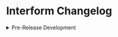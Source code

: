 # Interform Changelog



<details>
<summary>Pre-Release Development</summary>

> In this part of changelog you can track the progress of development before the public `1.0.0` version release.


## 2020.11.15

### Added
- Project root makefile containing options to build the package and documentation


## 2020.11.14

### Added
- Started implementation of `INI` dif language support with full tests support
- Created and almost finished function `.core.parse_dict_values()`

### Changed
- Enhanced main package `__init__`
- README and docs 'Supported Languages' changed
- Changed 'about' info in README and docs

## Removed
- Variable converting in `.tests.core` due to `.core.parse_dict_values()` is almost ready to implement


## 2020.11.13

### Added
- Docstrings at the beginning of each `.langs` module, describing its purpose.

### Changed
- Renamed the `.configs` subpackage to `.langs`
- Renamed `.core.BaseInterchange` to `.core.BaseLang`
- Renamed `.tests.BaseConfigTest` to `.tests.BaseLangTest`
- Renamed the variable `.tests.*::self.config` to `.tests.*::self.language_object`
- Modified `.core.BaseLang` docstrings
- Enhanced the 'about' description in README and docs


## 2020.11.12

### Added
- Support for `XML` language with unit testing suite

### Changed
- Renamed some variables in tests core
- Added information about `XML` language to `README.rst` and docs
- Adjusted `setup.py` to support new `XML` language feature


## 2020.11.10

### Added
- New `safe_mode` feature to `.core.BaseConfiguration.refresh()` with tesing suite modifications
- Links to *docs* and *bug tracker* to `setup.py` script
- What version of `configurio` is docs for and revision time in index page

### Changed
- Project version to `1.0.0` (Preparing for the release)
- Enhanced *installation guide* section in docs


## 2020.11.09

### Added
- Basic documentation *(WIP)*
- `.core.BaseConfiguration`
  - Added iterator support
- Created simple example usage of this package as a CLI tool

### Fixed
- Optional argument `default_config` in `.core.BaseConfiguration` is now really optional. Yeah.
- Methods `pop()` and `popitem()` in `.core.BaseConfiguration` now will return values as expected.

### Changed
- `.core.BaseConfiguration`
  - `refresh()` now will merge all changes to config dictionary without overwriting the nested dicts
  - Renamed `reset_to_file()` method to `reload()`


## 2020.11.04

### Added
- `Yaml` support *(<=1.2)* with [`ruamel.yaml`](https://pypi.org/project/ruamel.yaml/) module. `PyYaml` support dropped. Tests added.
- `.core.BaseConfiguration` additions:
  - `dict` methods to work with `__configuration_dict`
  - Added getters and setters for `__configuration_dict` and `__default_local_file_dict`
- Custom markers `yaml` and `json` to PyTest configuration
- `test` bundle to `setup.py`'s `extras_require` with all necessary for testing packages

### Fixed
- Existing files will no longer be overwritten with values from the default dictionary on object initialization

### Changed
- Unit tests suite modified to current changes and enhanced
- `.core.BaseConfiguration.__init__()`:
  - `default_config` argument is now optional
  - `create_if_not_found` argument removed

### Removed
- Got rid of the object model access and switched to dict support
- Useless version range lock from `requirements-dev.txt` and `setup.py`
- Removed logging module support
- `.core.BaseConfiguration` removals:
  - `reset_file_to_defaults()` method
  - `__repr__()` method


## 0.0.2-dev2 : 2020.11.05
> This version was the last attempt to create object model configuration files. I decided to give up this idea, because the realisation of this feature was awful.

### Added
- Feature to extend the current configuration object with dictionaries
- Create nested attributes in object without any dicts usage
  - Example:
    ```python
    >>> cfg = Configuration()
    >>> cfg.test.nested.d = "yes"
    >>> cfg.test.nested.d
    'yes'
    ```

### Changed
- Split configuration files controllers by type in submodule `.configs`
- Enhanced unit tests coverage
- Moved unit tests to project directory
- Renamed some methods to more friendly variants

### Fixed
- `.core.BaseController.clear()` implementation fixed
- `.core.Namespace.__getitem__()` behaviour fixed


## 0.0.2-dev1 : 2020.11.01

### Added
- `clear` method to `.core.BaseController`
- proto for new function `.core.dict_to_namespace()`

### Changed
- Fully refactored the config system
  - New way of interacting with configurations: `Configuration` and `Controller`
  - Values now will be stored in `Configuration` class
  - All methods now located in `*Controller` classes
- Updated unit tests to new code

</details>
